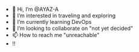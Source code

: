 - 👋 Hi, I’m @AYAZ-A
- 👀 I’m interested in traveling and exploring
- 🌱 I’m currently learning DevOps
- 💞️ I’m looking to collaborate on "not yet decided"
- 📫 How to reach me "unreachable"
- !!

<!---
AYAZ-A/AYAZ-A is a ✨ special ✨ repository because its `README.md` (this file) appears on your GitHub profile.
You can click the Preview link to take a look at your changes.
--->
